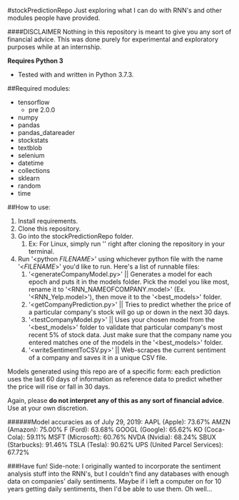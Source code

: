 #stockPredictionRepo
Just exploring what I can do with RNN's and other modules people have provided.

####DISCLAIMER
Nothing in this repository is meant to give you any sort of financial advice. This was done purely for experimental and exploratory purposes while at an internship.

__Requires Python 3__
* Tested with and written in Python 3.7.3.

##Required modules:
* tensorflow
  * pre 2.0.0
* numpy
* pandas
* pandas_datareader
* stockstats
* textblob
* selenium
* datetime
* collections
* sklearn
* random
* time

##How to use:
1. Install requirements.
1. Clone this repository.
1. Go into the stockPredictionRepo folder.
   1. Ex: For Linux, simply run '<cd stockPredictionRepo>' right after cloning the repository in your terminal.
1. Run '<python *FILENAME*>' using whichever python file with the name '<*FILENAME*>' you'd like to run. Here's a list of runnable files:
   1. '<generateCompanyModel.py>' || Generates a model for each epoch and puts it in the models folder. Pick the model you like most, rename it to '<RNN_NAMEOFCOMPANY.model>' (Ex. '<RNN_Yelp.model>'), then move it to the '<best_models>' folder.
   1. '<getCompanyPrediction.py>' || Tries to predict whether the price of a particular company's stock will go up or down in the next 30 days.
   1. '<testCompanyModel.py>' || Uses your chosen model from the '<best_models>' folder to validate that particular company's most recent 5% of stock data. Just make sure that the company name you entered matches one of the models in the '<best_models>' folder.
   1. '<writeSentimentToCSV.py>' || Web-scrapes the current sentiment of a company and saves it in a unique CSV file.


Models generated using this repo are of a specific form: each prediction uses the last 60 days of information as reference data to predict whether the price will rise or fall in 30 days.

Again, please __do not interpret any of this as any sort of financial advice__. Use at your own discretion.


######Model accuracies as of July 29, 2019:
AAPL (Apple): 73.67%
AMZN (Amazon): 75.00%
F (Ford): 63.68%
GOOGL (Google): 65.62%
KO (Coca-Cola): 59.11%
MSFT (Microsoft): 60.76%
NVDA (Nvidia): 68.24%
SBUX (Starbucks): 91.46%
TSLA (Tesla): 90.62%
UPS (United Parcel Services): 67.72%


###Have fun!
Side-note: I originally wanted to incorporate the sentiment analysis stuff into the RNN's, but I couldn't find any databases with enough data on companies' daily sentiments. Maybe if i left a computer on for 10 years getting daily sentiments, then I'd be able to use them. Oh well...
